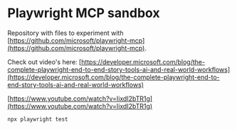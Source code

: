 # Playwright MCP sandbox

Repository with files to experiment with [https://github.com/microsoft/playwright-mcp](https://github.com/microsoft/playwright-mcp).

Check out video's here: [https://developer.microsoft.com/blog/the-complete-playwright-end-to-end-story-tools-ai-and-real-world-workflows](https://developer.microsoft.com/blog/the-complete-playwright-end-to-end-story-tools-ai-and-real-world-workflows)

[https://www.youtube.com/watch?v=IixdI2bTR1g](https://www.youtube.com/watch?v=IixdI2bTR1g)



```
npx playwright test
```
